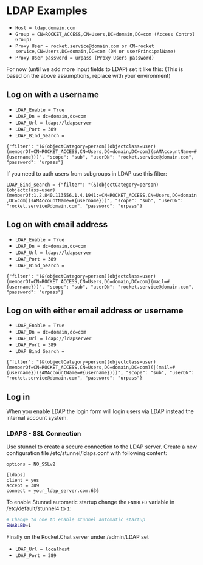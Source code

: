 # LDAP Examples

* `Host = ldap.domain.com`
* `Group = CN=ROCKET_ACCESS,CN=Users,DC=domain,DC=com (Access Control Group)`
* `Proxy User = rocket.service@domain.com or CN=rocket service,CN=Users,DC=domain,DC=com (DN or userPrincipalName)`
* `Proxy User password = urpass (Proxy Users password)`

For now \(until we add more input fields to LDAP\) set it like this: \(This is based on the above assumptions, replace with your environment\)

## Log on with a username

* `LDAP_Enable = True`
* `LDAP_Dn = dc=domain,dc=com`
* `LDAP_Url = ldap://ldapserver`
* `LDAP_Port = 389`
* `LDAP_Bind_Search =`

`{"filter": "(&(objectCategory=person)(objectclass=user)(memberOf=CN=ROCKET_ACCESS,CN=Users,DC=domain,DC=com)(sAMAccountName=#{username}))", "scope": "sub", "userDN": "rocket.service@domain.com", "password": "urpass"}`

If you need to auth users from subgroups in LDAP use this filter:

`LDAP_Bind_search = {"filter": "(&(objectCategory=person)(objectclass=user)(memberOf:1.2.840.113556.1.4.1941:=CN=ROCKET_ACCESS,CN=Users,DC=domain,DC=com)(sAMAccountName=#{username}))", "scope": "sub", "userDN": "rocket.service@domain.com", "password": "urpass"}`

## Log on with email address

* `LDAP_Enable = True`
* `LDAP_Dn = dc=domain,dc=com`
* `LDAP_Url = ldap://ldapserver`
* `LDAP_Port = 389`
* `LDAP_Bind_Search =`

`{"filter": "(&(objectCategory=person)(objectclass=user)(memberOf=CN=ROCKET_ACCESS,CN=Users,DC=domain,DC=com)(mail=#{username}))", "scope": "sub", "userDN": "rocket.service@domain.com", "password": "urpass"}`

## Log on with either email address or username

* `LDAP_Enable = True`
* `LDAP_Dn = dc=domain,dc=com`
* `LDAP_Url = ldap://ldapserver`
* `LDAP_Port = 389`
* `LDAP_Bind_Search =`

`{"filter": "(&(objectCategory=person)(objectclass=user)(memberOf=CN=ROCKET_ACCESS,CN=Users,DC=domain,DC=com)(|(mail=#{username})(sAMAccountName=#{username})))", "scope": "sub", "userDN": "rocket.service@domain.com", "password": "urpass"}`

## Log in

When you enable LDAP the login form will login users via LDAP instead the internal account system.

### LDAPS - SSL Connection

Use stunnel to create a secure connection to the LDAP server. Create a new configuration file /etc/stunnel/ldaps.conf with following content:

```text
options = NO_SSLv2

[ldaps]
client = yes
accept = 389
connect = your_ldap_server.com:636
```

To enable Stunnel automatic startup change the `ENABLED` variable in /etc/default/stunnel4 to `1`:

```bash
# Change to one to enable stunnel automatic startup
ENABLED=1
```

Finally on the Rocket.Chat server under /admin/LDAP set

* `LDAP_Url = localhost`
* `LDAP_Port = 389`

